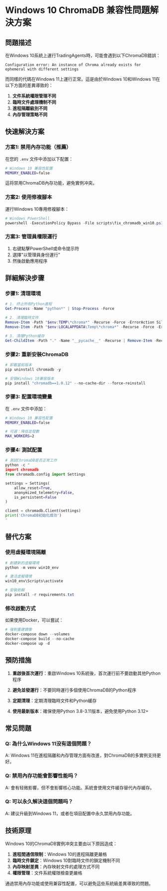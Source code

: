 # Windows 10 ChromaDB 兼容性問題解決方案

## 問題描述

在Windows 10系統上運行TradingAgents時，可能會遇到以下ChromaDB錯誤：
```
Configuration error: An instance of Chroma already exists for ephemeral with different settings
```

而同樣的代碼在Windows 11上運行正常。這是由於Windows 10和Windows 11在以下方面的差異導致的：

1. **文件系統權限管理不同**
2. **臨時文件處理機制不同**  
3. **進程隔離級別不同**
4. **內存管理策略不同**

## 快速解決方案

### 方案1: 禁用內存功能（推薦）

在您的 `.env` 文件中添加以下配置：

```bash
# Windows 10 兼容性配置
MEMORY_ENABLED=false
```

這将禁用ChromaDB內存功能，避免實例冲突。

### 方案2: 使用修複腳本

運行Windows 10專用修複腳本：

```powershell
# Windows PowerShell
powershell -ExecutionPolicy Bypass -File scripts\fix_chromadb_win10.ps1
```

### 方案3: 管理員權限運行

1. 右键點擊PowerShell或命令提示符
2. 選擇"以管理員身份運行"
3. 然後啟動應用程序

## 詳細解決步骤

### 步骤1: 清理環境

```powershell
# 1. 终止所有Python進程
Get-Process -Name "python*" | Stop-Process -Force

# 2. 清理臨時文件
Remove-Item -Path "$env:TEMP\*chroma*" -Recurse -Force -ErrorAction SilentlyContinue
Remove-Item -Path "$env:LOCALAPPDATA\Temp\*chroma*" -Recurse -Force -ErrorAction SilentlyContinue

# 3. 清理Python緩存
Get-ChildItem -Path "." -Name "__pycache__" -Recurse | Remove-Item -Recurse -Force
```

### 步骤2: 重新安裝ChromaDB

```powershell
# 卸載當前版本
pip uninstall chromadb -y

# 安裝Windows 10兼容版本
pip install "chromadb==1.0.12" --no-cache-dir --force-reinstall
```

### 步骤3: 配置環境變量

在 `.env` 文件中添加：

```bash
# Windows 10 兼容性配置
MEMORY_ENABLED=false

# 可選：降低並發數
MAX_WORKERS=2
```

### 步骤4: 測試配置

```python
# 測試ChromaDB是否正常工作
python -c "
import chromadb
from chromadb.config import Settings

settings = Settings(
    allow_reset=True,
    anonymized_telemetry=False,
    is_persistent=False
)

client = chromadb.Client(settings)
print('ChromaDB初始化成功')
"
```

## 替代方案

### 使用虛擬環境隔離

```powershell
# 創建新的虛擬環境
python -m venv win10_env

# 激活虛擬環境
win10_env\Scripts\activate

# 安裝依賴
pip install -r requirements.txt
```

### 修改啟動方式

如果使用Docker，可以嘗試：

```powershell
# 强制重建鏡像
docker-compose down --volumes
docker-compose build --no-cache
docker-compose up -d
```

## 預防措施

1. **重啟後首次運行**：重啟Windows 10系統後，首次運行前不要啟動其他Python程序

2. **避免並發運行**：不要同時運行多個使用ChromaDB的Python程序

3. **定期清理**：定期清理臨時文件和Python緩存

4. **使用最新版本**：確保使用Python 3.8-3.11版本，避免使用Python 3.12+

## 常见問題

### Q: 為什么Windows 11没有這個問題？
A: Windows 11在進程隔離和內存管理方面有改進，對ChromaDB的多實例支持更好。

### Q: 禁用內存功能會影響性能吗？
A: 會有轻微影響，但不會影響核心功能。系統會使用文件緩存替代內存緩存。

### Q: 可以永久解決這個問題吗？
A: 建议升級到Windows 11，或者在項目配置中永久禁用內存功能。

## 技術原理

Windows 10的ChromaDB實例冲突主要由以下原因造成：

1. **進程間通信限制**：Windows 10的進程隔離更嚴格
2. **臨時文件鎖定**：Windows 10對臨時文件的鎖定機制不同
3. **內存映射差異**：內存映射文件的處理方式不同
4. **權限管理**：文件系統權限檢查更嚴格

通過禁用內存功能或使用兼容性配置，可以避免這些系統級差異導致的問題。